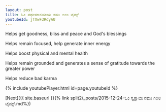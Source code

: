 ```yaml
---
layout: post
title: ಓಂ ವರ್ಧಮಾನಯಾಯ ನಮಃ ೧೦೮ ಟೈಮ್ಸ್
youtubeId: jTXwF3RdyAU
---
```

 
 
Helps get goodness, bliss and peace and God's blessings
 
Helps remain focused, help generate inner energy 
 
Helps boost physical and mental health 
 
Helps remain grounded and generates a sense of gratitude towards the greater power 
 
Helps reduce bad karma
 
 
 
 


{% include youtubePlayer.html id=page.youtubeId %}
 
[Next]({{ site.baseurl }}{% link  split2/_posts/2015-12-24-ಓಂ ಸ್ವಕ್ಷಾಯ ನಮಃ ೧೦೮ ಟೈಮ್ಸ್.md%})
 
